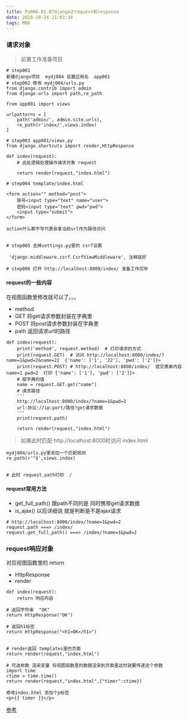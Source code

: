```yaml
---
title: Py006-01-07django之request和response
date: 2018-10-24 21:03:34
tags: M06
---
```


### 请求对象

> 前置工作准备项目

```
# step001
新建django项目  mydj004 设置应用名  app001
# step002 修改 mydj004/urls.py
from django.contrib import admin
from django.urls import path,re_path

from app001 import views

urlpatterns = [
    path('admin/', admin.site.urls),
    re_path(r'index/',views.index)
]

# step003 app001/views.py
from django.shortcuts import render,HttpResponse

def index(request):
    # 此处逻辑处理操作请求对象 request
    
    return render(request,"index.html")

# step004 template/index.html

<form action="" method="post">
    账号<input type="text" name="user">
    密码<input type="text" pwd="pwd">
    <input type="submit">
</form>

action什么都不写代表会拿当前url作为路径访问


# step005 去掉settings.py里的 csrf设置

 'django.middleware.csrf.CsrfViewMiddleware', 注释就好

# step006 打开 http://localhost:8000/index/ 准备工作完毕
```

#### request的一些内容

在视图函数里修改就可以了。。。

- method
- GET 将get请求参数封装在字典里
- POST 将post请求参数封装在字典里
- path 返回请求url的路径

```
def index(request):
    print('method', request.method)  # 打印请求的方式
    print(request.GET)  # 访问 http://localhost:8000/index/?name=1&pwd=2&name=22  {'name': ['1', '22'], 'pwd': ['2']}>
    print(request.POST) # http://localhost:8000/index/  提交表单内容 name=1 pwd=2  打印 {'name': ['1'], 'pwd': ['2']}>
    # 取字典的值
    name = request.GET.get("name")
    # 请求路径
    '''
    http://localhost:8000/index/?name=1&pwd=2
    url:协议://ip:port/路径?get请求数据
    '''
    print(request.path)
    
    return render(request,"index.html")
```

> 如果此时匹配 http://localhost:8000时访问  index.html

```
mydj004/urls.py里添加一个匹配规则
re_path(r'^$',views.index) 


# 此时 request.path打印  /
```

#### request常用方法

- get_full_path() 跟path不同的是  同时携带get请求数据
- is_ajax() 以后详细说 就是判断是不是ajax请求

```
# http://localhost:8000/index/?name=1&pwd=2
request.path ===> /index/
request.get_full_path() ===> /index/?name=1&pwd=2

```

### request响应对象

对应视图函数里的 return

- HttpResponse
- render

```
def index(request):
    return 响应内容

# 返回字符串  "OK"
return HttpResponse("OK")

# 返回h1标签
return HttpResponse("<h1>OK</h1>")


# render返回 templates里的页面
return render(request,"index.html")

# 可选参数 渲染变量 将视图函数里的数据渲染到页面里这时就要传递这个参数
import time
ctime = time.time()
return render(request,"index.html",{"timer":ctime})

修改index.html 添加个p标签
<p>{{ timer }}</p>
```

[参考](https://www.cnblogs.com/yuanchenqi/articles/8876856.html)

